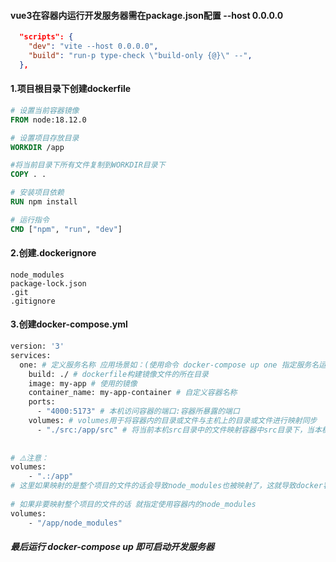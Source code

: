 #### vue3在容器内运行开发服务器需在package.json配置 --host 0.0.0.0

```json
  "scripts": {
    "dev": "vite --host 0.0.0.0",
    "build": "run-p type-check \"build-only {@}\" --",
  },
```



#### 1.项目根目录下创建dockerfile

```dockerfile
# 设置当前容器镜像
FROM node:18.12.0

# 设置项目存放目录
WORKDIR /app

#将当前目录下所有文件复制到WORKDIR目录下
COPY . .

# 安装项目依赖
RUN npm install

# 运行指令
CMD ["npm", "run", "dev"]
```

#### 2.创建.dockerignore

```
node_modules
package-lock.json
.git
.gitignore
```



#### 3.创建docker-compose.yml

```dockerfile
version: '3'
services:
  one: # 定义服务名称 应用场景如：(使用命令 docker-compose up one 指定服务名运行容器)
    build: ./ # dockerfile构建镜像文件的所在目录
    image: my-app # 使用的镜像
    container_name: my-app-container # 自定义容器名称
    ports:
      - "4000:5173" # 本机访问容器的端口:容器所暴露的端口
    volumes: # volumes用于将容器内的目录或文件与主机上的目录或文件进行映射同步
      - "./src:/app/src" # 将当前本机src目录中的文件映射容器中src目录下，当本机src目录中文件发生改动时容器中的文件也会进行同步修改
      
      
# ⚠️注意：
volumes:
	- ".:/app" 
# 这里如果映射的是整个项目的文件的话会导致node_modules也被映射了，这就导致docker容器中优先使用映射的node_modules，这就会导致npm运行时报错 所以不建议这样映射整个项目的文件
	
# 如果非要映射整个项目的文件的话 就指定使用容器内的node_modules
volumes:
	- "/app/node_modules" 
```

##### 最后运行 docker-compose up 即可启动开发服务器

